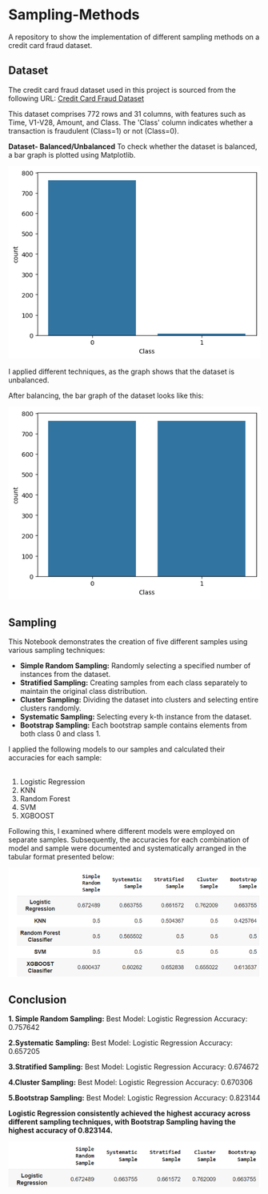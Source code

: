 # Sampling-Methods
A repository to show the implementation of different sampling methods on a credit card fraud dataset.

## Dataset
The credit card fraud dataset used in this project is sourced from the following URL:
[Credit Card Fraud Dataset](https://github.com/AnjulaMehto/Sampling_Assignment/blob/main/Creditcard_data.csv)


This dataset comprises 772 rows and 31 columns, with features such as Time, V1-V28, Amount, and Class. The 'Class' column indicates whether a transaction is fraudulent (Class=1) or not (Class=0).

**Dataset- Balanced/Unbalanced**
To check whether the dataset is balanced, a bar graph is plotted using Matplotlib.


![Unbalanced Dataset](unbalanced.png)<br/>

I applied different techniques, as the graph shows that the dataset is unbalanced.

After balancing, the bar graph of the dataset looks like this:

![Balanced Dataset](balanced.png)<br/>
## Sampling

This Notebook demonstrates the creation of five different samples using various sampling techniques:<br/>
* **Simple Random Sampling:** Randomly selecting a specified number of instances from the dataset.<br/>
* **Stratified Sampling:** Creating samples from each class separately to maintain the original class distribution.<br/>
* **Cluster Sampling:** Dividing the dataset into clusters and selecting entire clusters randomly.<br/>
* **Systematic Sampling:** Selecting every k-th instance from the dataset.<br/>
* **Bootstrap Sampling:** Each bootstrap sample contains elements from both class 0 and class 1.<br/>

I applied the following models to our samples and calculated their accuracies for each sample:<br/><br/>
1. Logistic Regression<br/>
2. KNN<br/>
3. Random Forest<br/>
4. SVM<br/>
5. XGBOOST<br/>

Following this, I examined where different models were employed on separate samples. Subsequently, the accuracies for each combination of model and sample were documented and systematically arranged in the tabular format presented below:<br/>

![Accuracy Table](accuracy.png)<br/>

## Conclusion


**1. Simple Random Sampling:**
Best Model: Logistic Regression
Accuracy: 0.757642


**2.Systematic Sampling:**
Best Model: Logistic Regression
Accuracy: 0.657205


**3.Stratified Sampling:**
Best Model: Logistic Regression
Accuracy: 0.674672	


**4.Cluster Sampling:**
Best Model: Logistic Regression
Accuracy: 0.670306


**5.Bootstrap Sampling:**
Best Model: Logistic Regression
Accuracy: 0.823144


**Logistic Regression consistently achieved the highest accuracy across different sampling techniques, with Bootstrap Sampling having the highest accuracy of 0.823144.**

![Accuracy Table_for_Logistic_regression](accuracy_lr.png)<br/>
